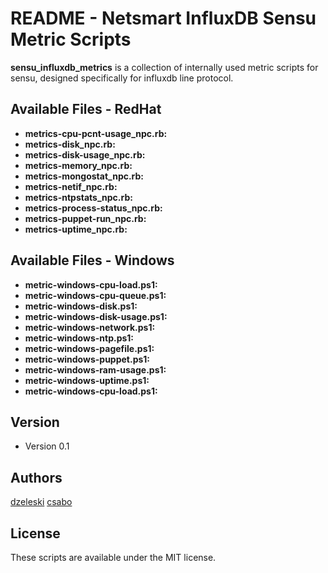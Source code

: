 README - Netsmart InfluxDB Sensu Metric Scripts
======
**sensu_influxdb_metrics** is a collection of internally used metric scripts for sensu, designed specifically for influxdb line protocol.

## Available Files - RedHat
* **metrics-cpu-pcnt-usage_npc.rb:**
* **metrics-disk_npc.rb:**
* **metrics-disk-usage_npc.rb:**
* **metrics-memory_npc.rb:**
* **metrics-mongostat_npc.rb:**
* **metrics-netif_npc.rb:**
* **metrics-ntpstats_npc.rb:**
* **metrics-process-status_npc.rb:**
* **metrics-puppet-run_npc.rb:**
* **metrics-uptime_npc.rb:**

## Available Files - Windows
* **metric-windows-cpu-load.ps1:**
* **metric-windows-cpu-queue.ps1:**
* **metric-windows-disk.ps1:**
* **metric-windows-disk-usage.ps1:**
* **metric-windows-network.ps1:**
* **metric-windows-ntp.ps1:**
* **metric-windows-pagefile.ps1:**
* **metric-windows-puppet.ps1:**
* **metric-windows-ram-usage.ps1:**
* **metric-windows-uptime.ps1:**
* **metric-windows-cpu-load.ps1:**

## Version
* Version 0.1

## Authors

[dzeleski](https://github.com/dzeleski)
[csabo](https://github.com/csabo)

## License

These scripts are available under the MIT license.